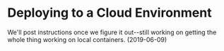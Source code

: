 # Deploying to a Cloud Environment

We'll post instructions once we figure it out--still working on getting the whole thing working on local containers. (2019-06-09)
